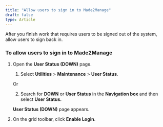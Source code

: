 ```yaml
---
title: "Allow users to sign in to Made2Manage"
draft: false
type: Article
---
```


After you finish work that requires users to be signed out of the system, allow users to sign back in.

### To allow users to sign in to Made2Manage

1. Open the **User Status (DOWN)** page.

    1. Select **Utilities** > **Maintenance** > **User Status**.

    Or

    2. Search for **DOWN** or **User Status** in the **Navigation box** and then select **User Status.**

    **User Status (DOWN)** page appears.

2. On the grid toolbar, click **Enable Login**.

​
